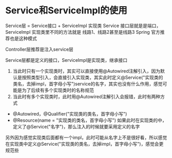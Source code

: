# Service和ServiceImpl的使用

Service层 = Service接口 + ServiceImpl 实现类
Service 接口层就是是端口，ServiceImpl 实现类里不同的方法就是 线路1、线路2甚至是线路3
Spring 官方推荐也是这种模式

Controller层推荐是注入service层

Service层都是定义的接口，ServiceImpl是实现类，继承接口
1. 当此时只有一个实现类时，其实可以直接使用@Autowired注解引入，因为默认是按照类型引入，会直接引入实现类，其实此时定义@Service("实现类的类名，去掉impl，首字母小写")service的名字，其实也没有什么作用，感觉可能是为了后续有多个实现类时的名称规范
2. 当此时有多个实现类时，此时用@Autowired注解引入会报错，此时有两种方式
- @Autowired，@Qualifier("实现类的类名，首字母小写")
- @Resource(name = "实现类的类名，首字母小写")
如果此时在实现类的中，定义了@Service("名字")，那么注入的时候就要采用定义的名字

另外因为感觉实现类后面都有一个impl，此时可能从名字上不是很好看，所以感觉在实现类中定义@Service("实现类的类名，去掉impl，首字母小写")，感觉会更规范些